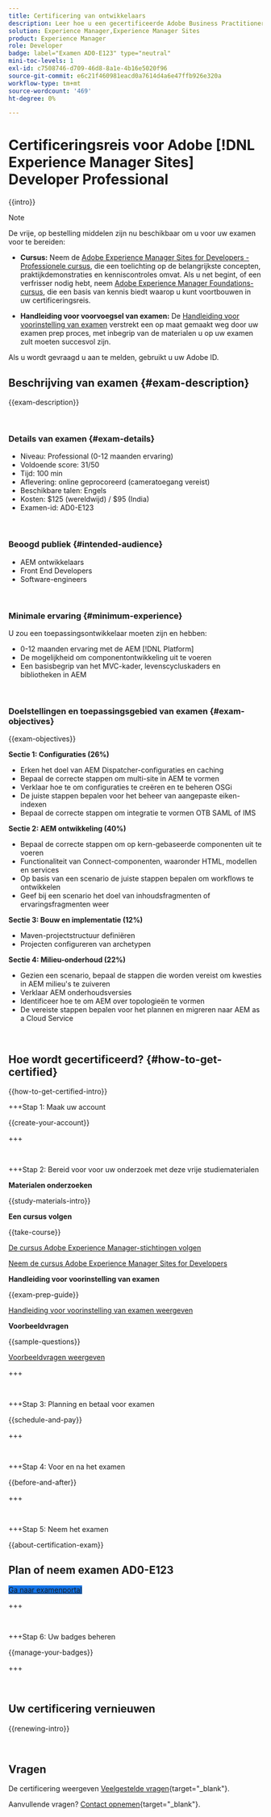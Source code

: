 ```yaml
---
title: Certificering van ontwikkelaars
description: Leer hoe u een gecertificeerde Adobe Business Practitioner Expert in [!DNL Experience Manager Sites].
solution: Experience Manager,Experience Manager Sites
product: Experience Manager
role: Developer
badge: label="Examen AD0-E123" type="neutral"
mini-toc-levels: 1
exl-id: c7508746-d709-46d8-8a1e-4b16e5020f96
source-git-commit: e6c21f460981eacd0a7614d4a6e47ffb926e320a
workflow-type: tm+mt
source-wordcount: '469'
ht-degree: 0%

---
```


# Certificeringsreis voor Adobe [!DNL Experience Manager Sites] Developer Professional

{{intro}}

>[!NOTE]
>
>De vrije, op bestelling middelen zijn nu beschikbaar om u voor uw examen voor te bereiden:
>
>* **Cursus:** Neem de [Adobe Experience Manager Sites for Developers - Professionele cursus](https://app.rockinfo.com/courses/105), die een toelichting op de belangrijkste concepten, praktijkdemonstraties en kenniscontroles omvat. Als u net begint, of een verfrisser nodig hebt, neem [Adobe Experience Manager Foundations-cursus](https://app.rockinfo.com/courses/240), die een basis van kennis biedt waarop u kunt voortbouwen in uw certificeringsreis.
>
>* **Handleiding voor voorvoegsel van examen:** De [Handleiding voor voorinstelling van examen](https://app.rockinfo.com/courses/playScorm/381) verstrekt een op maat gemaakt weg door uw examen prep proces, met inbegrip van de materialen u op uw examen zult moeten succesvol zijn.
>
>Als u wordt gevraagd u aan te melden, gebruikt u uw Adobe ID.

## Beschrijving van examen {#exam-description}

{{exam-description}}

<br>

### Details van examen {#exam-details}

* Niveau: Professional (0-12 maanden ervaring)
* Voldoende score: 31/50
* Tijd: 100 min
* Aflevering: online geprocoreerd (cameratoegang vereist)
* Beschikbare talen: Engels
* Kosten: $125 (wereldwijd) / $95 (India)
* Examen-id: AD0-E123

<br>

### Beoogd publiek {#intended-audience}

* AEM ontwikkelaars
* Front End Developers
* Software-engineers

<br>

### Minimale ervaring {#minimum-experience}

U zou een toepassingsontwikkelaar moeten zijn en hebben:

* 0-12 maanden ervaring met de AEM [!DNL Platform]
* De mogelijkheid om componentontwikkeling uit te voeren
* Een basisbegrip van het MVC-kader, levenscycluskaders en bibliotheken in AEM

<br>

### Doelstellingen en toepassingsgebied van examen {#exam-objectives}

{{exam-objectives}}

**Sectie 1: Configuraties (26%)**

* Erken het doel van AEM Dispatcher-configuraties en caching
* Bepaal de correcte stappen om multi-site in AEM te vormen
* Verklaar hoe te om configuraties te creëren en te beheren OSGi
* De juiste stappen bepalen voor het beheer van aangepaste eiken-indexen
* Bepaal de correcte stappen om integratie te vormen OTB SAML of IMS

**Sectie 2: AEM ontwikkeling (40%)**

* Bepaal de correcte stappen om op kern-gebaseerde componenten uit te voeren
* Functionaliteit van Connect-componenten, waaronder HTML, modellen en services
* Op basis van een scenario de juiste stappen bepalen om workflows te ontwikkelen
* Geef bij een scenario het doel van inhoudsfragmenten of ervaringsfragmenten weer

**Sectie 3: Bouw en implementatie (12%)**

* Maven-projectstructuur definiëren
* Projecten configureren van archetypen

**Sectie 4: Milieu-onderhoud (22%)**

* Gezien een scenario, bepaal de stappen die worden vereist om kwesties in AEM milieu&#39;s te zuiveren
* Verklaar AEM onderhoudsversies
* Identificeer hoe te om AEM over topologieën te vormen
* De vereiste stappen bepalen voor het plannen en migreren naar AEM as a Cloud Service

<br>

## Hoe wordt gecertificeerd? {#how-to-get-certified}

{{how-to-get-certified-intro}}

+++Stap 1: Maak uw account

{{create-your-account}}

+++

<br>

+++Stap 2: Bereid voor voor uw onderzoek met deze vrije studiematerialen

**Materialen onderzoeken**

{{study-materials-intro}}

**Een cursus volgen**

{{take-course}}

[De cursus Adobe Experience Manager-stichtingen volgen](https://app.rockinfo.com/courses/240)

[Neem de cursus Adobe Experience Manager Sites for Developers](https://app.rockinfo.com/courses/105)

**Handleiding voor voorinstelling van examen**

{{exam-prep-guide}}

[Handleiding voor voorinstelling van examen weergeven](https://app.rockinfo.com/courses/playScorm/381)

**Voorbeeldvragen**

{{sample-questions}}

[Voorbeeldvragen weergeven](https://scorpion.caveon.com/launchpad/ad3-e123-adobe-experience-manager-sites-developer-professional-sample-questions)

+++

<br>

+++Stap 3: Planning en betaal voor examen

{{schedule-and-pay}}

+++

<br>

+++Stap 4: Voor en na het examen

{{before-and-after}}

+++

<br>

+++Stap 5: Neem het examen

{{about-certification-exam}}

## Plan of neem examen AD0-E123

<a href="https://www.certmetrics.com/adobe/candidate/examity_sso.aspx?eid=AD0-E123" target="_blank" class="spectrum-Button spectrum-Button--fill spectrum-Button--accent spectrum-Button--sizeM is-margin-bottom-big-big at-element-click-tracking" style="background-color:#1473E6">

<span class="spectrum-Button-label has-no-wrap">
   Ga naar examenportal
</span>
</a>

+++

<br>

+++Stap 6: Uw badges beheren

{{manage-your-badges}}

+++

<br>

## Uw certificering vernieuwen

{{renewing-intro}}

<br>

## Vragen

De certificering weergeven [Veelgestelde vragen](https://experienceleague.adobe.com/docs/certification/certification/faq.html){target="_blank"}.

Aanvullende vragen? [Contact opnemen](mailto:certif@adobe.com){target="_blank"}.

